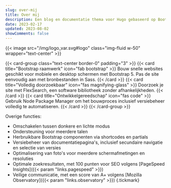 ```yaml
---
slug: over-mij
title: Over mij
description: Een blog en documentatie thema voor Hugo gebaseerd op Bootstrap 5.
date: 2023-02-17
updated: 2023-08-02
showComments: false
---
```



{{< image src="/img/logo_var.svg#logo" class="img-fluid w-50" wrapper="text-center" >}}

{{< card-group class="text-center border-0" padding="3" >}}
    {{< card title="Bootstrap raamwerk" icon="fab bootstrap" >}}
        Bouw snelle websites geschikt voor mobiele en desktop schermen met Bootstrap 5. Pas de site eenvoudig aan met bronbestanden in Sass.
    {{< /card >}}
    {{< card title="Volledig doorzoekbaar" icon="fas magnifying-glass" >}}
        Doorzoek je site met FlexSearch, een software bibliotheek zonder afhankelijkheden.
    {{< /card >}}
    {{< card title="Ontwikkelgereedschap" icon="fas code" >}}
        Gebruik Node Package Manager om het bouwproces inclusief versiebeheer volledig te automatiseren.
    {{< /card >}}
{{< /card-group >}}

Overige functies:

* Omschakelen tussen donkere en lichte modus
* Ondersteuning voor meerdere talen
* Herbruikbare Bootstrap componenten via shortcodes en partials
* Versiebeheer van documentatiepagina's, inclusief secundaire navigatie en selectie van versies
* Optimalisering van foto's voor meerdere schermafmetingen en resoluties
* Optimale zoekresultaten, met 100 punten voor SEO volgens [PageSpeed Insights]({{< param "links.pagespeed" >}})
* Veilige communicatie, met een score van A+ volgens [Mozilla Observatory]({{< param "links.observatory" >}})
{.tickmark}
